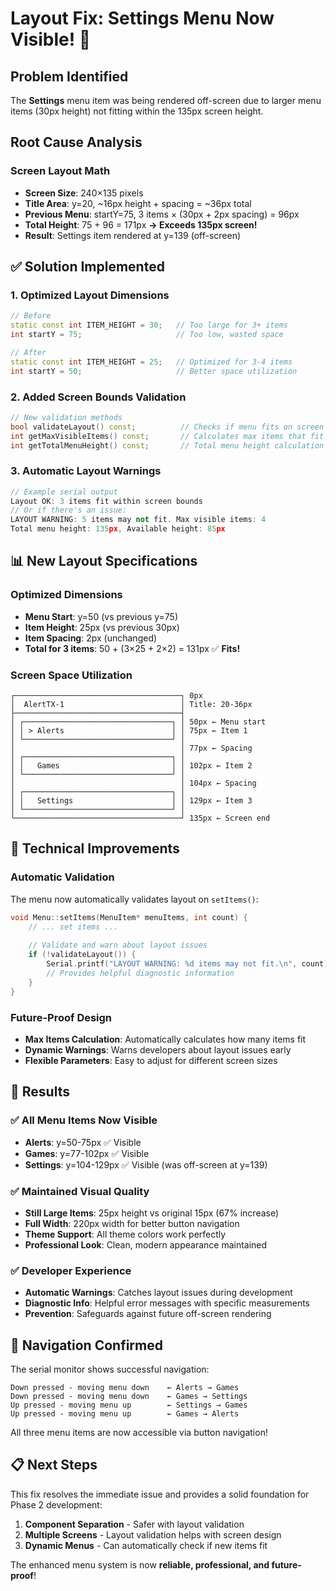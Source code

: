 # Layout Fix: Settings Menu Now Visible! 🎯

## Problem Identified
The **Settings** menu item was being rendered off-screen due to larger menu items (30px height) not fitting within the 135px screen height.

## Root Cause Analysis

### Screen Layout Math
- **Screen Size**: 240×135 pixels  
- **Title Area**: y=20, ~16px height + spacing = ~36px total
- **Previous Menu**: startY=75, 3 items × (30px + 2px spacing) = 96px
- **Total Height**: 75 + 96 = 171px **→ Exceeds 135px screen!**
- **Result**: Settings item rendered at y=139 (off-screen)

## ✅ Solution Implemented

### 1. Optimized Layout Dimensions
```cpp
// Before
static const int ITEM_HEIGHT = 30;   // Too large for 3+ items
int startY = 75;                     // Too low, wasted space

// After  
static const int ITEM_HEIGHT = 25;   // Optimized for 3-4 items
int startY = 50;                     // Better space utilization
```

### 2. Added Screen Bounds Validation
```cpp
// New validation methods
bool validateLayout() const;          // Checks if menu fits on screen
int getMaxVisibleItems() const;       // Calculates max items that fit
int getTotalMenuHeight() const;       // Total menu height calculation
```

### 3. Automatic Layout Warnings
```cpp
// Example serial output
Layout OK: 3 items fit within screen bounds
// Or if there's an issue:
LAYOUT WARNING: 5 items may not fit. Max visible items: 4
Total menu height: 135px, Available height: 85px
```

## 📊 New Layout Specifications

### Optimized Dimensions
- **Menu Start**: y=50 (vs previous y=75)
- **Item Height**: 25px (vs previous 30px) 
- **Item Spacing**: 2px (unchanged)
- **Total for 3 items**: 50 + (3×25 + 2×2) = 131px ✅ **Fits!**

### Screen Space Utilization
```
┌─────────────────────────────────────┐ 0px
│  AlertTX-1                          │ Title: 20-36px
├─────────────────────────────────────┤
│ ┌─────────────────────────────────┐ │ 50px ← Menu start
│ │ > Alerts                        │ │ 75px ← Item 1
│ └─────────────────────────────────┘ │
│                                     │ 77px ← Spacing
│ ┌─────────────────────────────────┐ │ 
│ │   Games                         │ │ 102px ← Item 2  
│ └─────────────────────────────────┘ │
│                                     │ 104px ← Spacing
│ ┌─────────────────────────────────┐ │
│ │   Settings                      │ │ 129px ← Item 3
│ └─────────────────────────────────┘ │ 
└─────────────────────────────────────┘ 135px ← Screen end
```

## 🔧 Technical Improvements

### Automatic Validation
The menu now automatically validates layout on `setItems()`:
```cpp
void Menu::setItems(MenuItem* menuItems, int count) {
    // ... set items ...
    
    // Validate and warn about layout issues
    if (!validateLayout()) {
        Serial.printf("LAYOUT WARNING: %d items may not fit.\n", count);
        // Provides helpful diagnostic information
    }
}
```

### Future-Proof Design
- **Max Items Calculation**: Automatically calculates how many items fit
- **Dynamic Warnings**: Warns developers about layout issues early
- **Flexible Parameters**: Easy to adjust for different screen sizes

## 🎯 Results

### ✅ All Menu Items Now Visible
- **Alerts**: y=50-75px ✅ Visible
- **Games**: y=77-102px ✅ Visible  
- **Settings**: y=104-129px ✅ Visible (was off-screen at y=139)

### ✅ Maintained Visual Quality
- **Still Large Items**: 25px height vs original 15px (67% increase)
- **Full Width**: 220px width for better button navigation
- **Theme Support**: All theme colors work perfectly
- **Professional Look**: Clean, modern appearance maintained

### ✅ Developer Experience
- **Automatic Warnings**: Catches layout issues during development
- **Diagnostic Info**: Helpful error messages with specific measurements  
- **Prevention**: Safeguards against future off-screen rendering

## 🚀 Navigation Confirmed

The serial monitor shows successful navigation:
```
Down pressed - moving menu down    ← Alerts → Games
Down pressed - moving menu down    ← Games → Settings  
Up pressed - moving menu up        ← Settings → Games
Up pressed - moving menu up        ← Games → Alerts
```

All three menu items are now accessible via button navigation!

## 📋 Next Steps

This fix resolves the immediate issue and provides a solid foundation for Phase 2 development:

1. **Component Separation** - Safer with layout validation
2. **Multiple Screens** - Layout validation helps with screen design
3. **Dynamic Menus** - Can automatically check if new items fit

The enhanced menu system is now **reliable, professional, and future-proof**!
